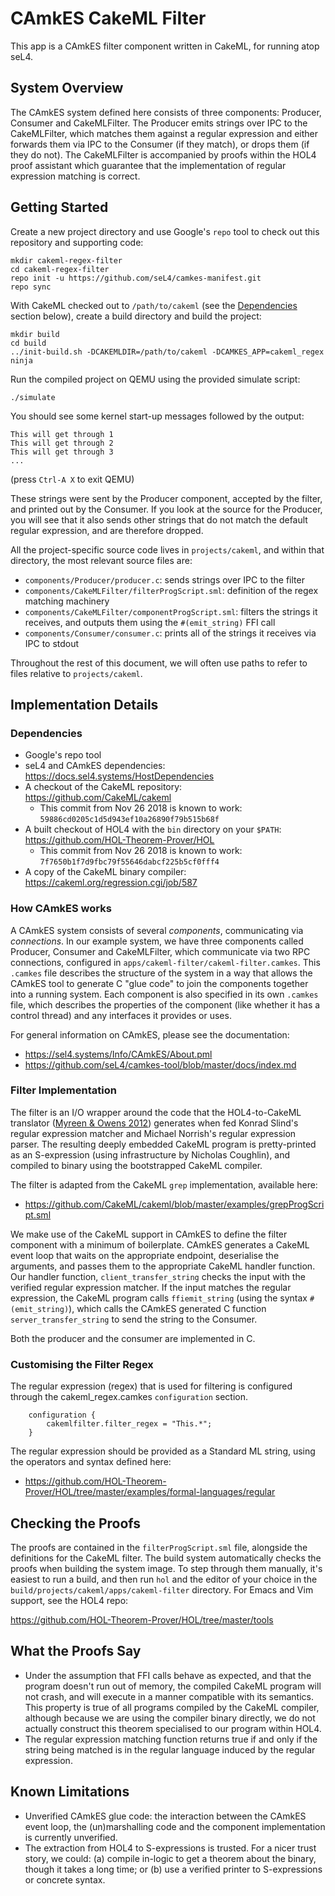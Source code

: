 <!--
     Copyright 2018, Data61, CSIRO (ABN 41 687 119 230)

     SPDX-License-Identifier: CC-BY-SA-4.0
-->

# CAmkES CakeML Filter

This app is a CAmkES filter component written in CakeML, for running atop seL4.

## System Overview

The CAmkES system defined here consists of three components: Producer, Consumer and CakeMLFilter. The Producer emits strings over IPC to the CakeMLFilter, which matches them against a regular expression and either forwards them via IPC to the Consumer (if they match), or drops them (if they do not). The CakeMLFilter is accompanied by proofs within the HOL4 proof assistant which guarantee that the implementation of regular expression matching is correct.

## Getting Started

Create a new project directory and use Google's `repo` tool to check out this
repository and supporting code:

```
mkdir cakeml-regex-filter
cd cakeml-regex-filter
repo init -u https://github.com/seL4/camkes-manifest.git
repo sync
```

With CakeML checked out to `/path/to/cakeml` (see the [Dependencies](#Dependencies) section below), create a build directory and build the project:

```
mkdir build
cd build
../init-build.sh -DCAKEMLDIR=/path/to/cakeml -DCAMKES_APP=cakeml_regex
ninja
```

Run the compiled project on QEMU using the provided simulate script:

```
./simulate
```

You should see some kernel start-up messages followed by the output:

```
This will get through 1
This will get through 2
This will get through 3
...
```

(press `Ctrl-A X` to exit QEMU)

These strings were sent by the Producer component, accepted by the filter, and printed out by the Consumer. If you look at the source for the Producer, you will see that it also sends other strings that do not match the default regular expression, and are therefore dropped.

All the project-specific source code lives in `projects/cakeml`, and within that directory, the most relevant source files are:

* `components/Producer/producer.c`: sends strings over IPC to the filter
* `components/CakeMLFilter/filterProgScript.sml`: definition of the regex matching machinery
* `components/CakeMLFilter/componentProgScript.sml`: filters the strings it receives, and outputs them using the `#(emit_string)` FFI call
* `components/Consumer/consumer.c`: prints all of the strings it receives via IPC to stdout

Throughout the rest of this document, we will often use paths to refer to files relative to `projects/cakeml`.

## Implementation Details

### Dependencies

* Google's repo tool
* seL4 and CAmkES dependencies: https://docs.sel4.systems/HostDependencies
* A checkout of the CakeML repository: https://github.com/CakeML/cakeml
    + This commit from Nov 26 2018 is known to work: `59886cd0205c1d5d943ef10a26890f79b515b68f`
* A built checkout of HOL4 with the `bin` directory on your `$PATH`: https://github.com/HOL-Theorem-Prover/HOL
    + This commit from Nov 26 2018 is known to work: `7f7650b1f7d9fbc79f55646dabcf225b5cf0fff4`
* A copy of the CakeML binary compiler: https://cakeml.org/regression.cgi/job/587

### How CAmkES works

A CAmkES system consists of several _components_, communicating via
_connections_. In our example system, we have three components called Producer, Consumer and CakeMLFilter, which communicate via two RPC connections, configured in `apps/cakeml-filter/cakeml-filter.camkes`. This `.camkes` file describes the structure of the system in a way that allows the CAmkES tool to generate C "glue code" to join the components together into a running system. Each component is also specified in its own `.camkes` file, which describes the properties of the component (like whether it has a control thread) and any interfaces it provides or uses.

For general information on CAmkES, please see the documentation:

* https://sel4.systems/Info/CAmkES/About.pml
* https://github.com/seL4/camkes-tool/blob/master/docs/index.md

### Filter Implementation

The filter is an I/O wrapper around the code that the HOL4-to-CakeML translator ([Myreen & Owens 2012][myreen-owens-2012]) generates when fed Konrad Slind's regular expression matcher and Michael Norrish's regular expression parser. The resulting deeply embedded CakeML program is pretty-printed as an S-expression (using infrastructure by Nicholas Coughlin), and compiled to binary using the bootstrapped CakeML compiler.

The filter is adapted from the CakeML `grep` implementation, available here:

* https://github.com/CakeML/cakeml/blob/master/examples/grepProgScript.sml

We make use of the CakeML support in CAmkES to define the filter component with a minimum of boilerplate. CAmkES generates a CakeML event loop that waits on the appropriate endpoint, deserialise the arguments, and passes them to the appropriate CakeML handler function. Our handler function, `client_transfer_string` checks the input with the verified regular expression matcher. If the input matches the regular expression, the CakeML program calls `ffiemit_string` (using the syntax `#(emit_string)`), which calls the CAmkES generated C function `server_transfer_string` to send the string to the Consumer.

Both the producer and the consumer are implemented in C.

### Customising the Filter Regex

The regular expression (regex) that is used for filtering is configured through the cakeml_regex.camkes `configuration` section.

```
    configuration {
        cakemlfilter.filter_regex = "This.*";
    }
```

The regular expression should be provided as a Standard ML string, using the operators and syntax defined here:

* https://github.com/HOL-Theorem-Prover/HOL/tree/master/examples/formal-languages/regular

## Checking the Proofs

The proofs are contained in the `filterProgScript.sml` file, alongside the definitions for the CakeML filter. The build system automatically checks the proofs when building the system image. To step through them manually, it's easiest to run a build, and then run `hol` and the editor of your choice in the `build/projects/cakeml/apps/cakeml-filter` directory. For Emacs and Vim support, see the HOL4 repo:

https://github.com/HOL-Theorem-Prover/HOL/tree/master/tools

## What the Proofs Say

* Under the assumption that FFI calls behave as expected, and that the program doesn't run out of memory, the compiled CakeML program will not crash, and will execute in a manner compatible with its semantics. This property is true of all programs compiled by the CakeML compiler, although because we are using the compiler binary directly, we do not actually construct this theorem specialised to our program within HOL4.
* The regular expression matching function returns true if and only if the string being matched is in the regular language induced by the regular expression.

## Known Limitations

* Unverified CAmkES glue code: the interaction between the CAmkES event loop, the (un)marshalling code and the component implementation is currently unverified.
* The extraction from HOL4 to S-expressions is trusted. For a nicer trust story, we could: (a) compile in-logic to get a theorem about the binary, though it takes a long time; or (b) use a verified printer to S-expressions or concrete syntax.

[myreen-owens-2012]: http://www.cl.cam.ac.uk/~mom22/miniml/hol2miniml.pdf
